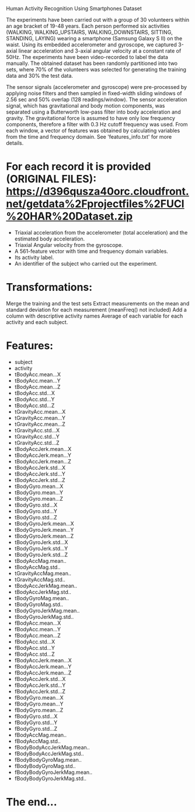 Human Activity Recognition Using Smartphones Dataset

The experiments have been carried out with a group of 30 volunteers within an age bracket of 19-48 years. Each person performed six activities (WALKING, WALKING_UPSTAIRS, WALKING_DOWNSTAIRS, SITTING, STANDING, LAYING) wearing a smartphone (Samsung Galaxy S II) on the waist. Using its embedded accelerometer and gyroscope, we captured 3-axial linear acceleration and 3-axial angular velocity at a constant rate of 50Hz. The experiments have been video-recorded to label the data manually. The obtained dataset has been randomly partitioned into two sets, where 70% of the volunteers was selected for generating the training data and 30% the test data. 

The sensor signals (accelerometer and gyroscope) were pre-processed by applying noise filters and then sampled in fixed-width sliding windows of 2.56 sec and 50% overlap (128 readings/window). The sensor acceleration signal, which has gravitational and body motion components, was separated using a Butterworth low-pass filter into body acceleration and gravity. The gravitational force is assumed to have only low frequency components, therefore a filter with 0.3 Hz cutoff frequency was used. From each window, a vector of features was obtained by calculating variables from the time and frequency domain. See 'features_info.txt' for more details. 

For each record it is provided (ORIGINAL FILES):
https://d396qusza40orc.cloudfront.net/getdata%2Fprojectfiles%2FUCI%20HAR%20Dataset.zip
======================================

- Triaxial acceleration from the accelerometer (total acceleration) and the estimated body acceleration.
- Triaxial Angular velocity from the gyroscope. 
- A 561-feature vector with time and frequency domain variables. 
- Its activity label. 
- An identifier of the subject who carried out the experiment.

Transformations:
=========================================
Merge the training and the test sets
Extract measurements on the mean and standard deviation for each measurement (meanFreq() not included)
Add a column with descriptive activity names 
Average of each variable for each activity and each subject. 

Features:
=========================================

* subject
* activity
* tBodyAcc.mean...X
* tBodyAcc.mean...Y
* tBodyAcc.mean...Z
* tBodyAcc.std...X
* tBodyAcc.std...Y
* tBodyAcc.std...Z
* tGravityAcc.mean...X
* tGravityAcc.mean...Y
* tGravityAcc.mean...Z
* tGravityAcc.std...X
* tGravityAcc.std...Y
* tGravityAcc.std...Z
* tBodyAccJerk.mean...X
* tBodyAccJerk.mean...Y
* tBodyAccJerk.mean...Z
* tBodyAccJerk.std...X
* tBodyAccJerk.std...Y
* tBodyAccJerk.std...Z
* tBodyGyro.mean...X
* tBodyGyro.mean...Y
* tBodyGyro.mean...Z
* tBodyGyro.std...X
* tBodyGyro.std...Y
* tBodyGyro.std...Z
* tBodyGyroJerk.mean...X
* tBodyGyroJerk.mean...Y
* tBodyGyroJerk.mean...Z
* tBodyGyroJerk.std...X
* tBodyGyroJerk.std...Y
* tBodyGyroJerk.std...Z
* tBodyAccMag.mean..
* tBodyAccMag.std..
* tGravityAccMag.mean..
* tGravityAccMag.std..
* tBodyAccJerkMag.mean..
* tBodyAccJerkMag.std..
* tBodyGyroMag.mean..
* tBodyGyroMag.std..
* tBodyGyroJerkMag.mean..
* tBodyGyroJerkMag.std..
* fBodyAcc.mean...X
* fBodyAcc.mean...Y
* fBodyAcc.mean...Z
* fBodyAcc.std...X
* fBodyAcc.std...Y
* fBodyAcc.std...Z
* fBodyAccJerk.mean...X
* fBodyAccJerk.mean...Y
* fBodyAccJerk.mean...Z
* fBodyAccJerk.std...X
* fBodyAccJerk.std...Y
* fBodyAccJerk.std...Z
* fBodyGyro.mean...X
* fBodyGyro.mean...Y
* fBodyGyro.mean...Z
* fBodyGyro.std...X
* fBodyGyro.std...Y
* fBodyGyro.std...Z
* fBodyAccMag.mean..
* fBodyAccMag.std..
* fBodyBodyAccJerkMag.mean..
* fBodyBodyAccJerkMag.std..
* fBodyBodyGyroMag.mean..
* fBodyBodyGyroMag.std..
* fBodyBodyGyroJerkMag.mean..
* fBodyBodyGyroJerkMag.std..

The end...
=========================================
